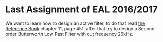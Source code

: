 # Last Assignment of EAL 2016/2017

We want to learn how to design an active filter, to do that read [the Reference Book](https://github.com/handaga/Analog-Circuit-Advance/blob/master/LaboratoryManualForOperationalAmplifiersAndLinearICs_3E.pdf) chapter 11, page 451, after that try to design a Second-order Butterworth Low Past Filter with cut frequency 20kHz.
